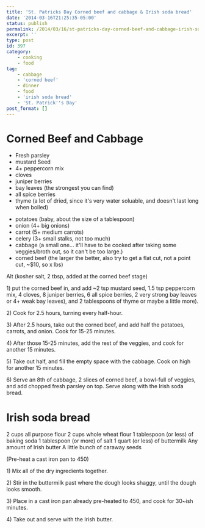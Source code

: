 ```yaml
---
title: 'St. Patricks Day Corned beef and cabbage & Irish soda bread'
date: '2014-03-16T21:25:35-05:00'
status: publish
permalink: /2014/03/16/st-patricks-day-corned-beef-and-cabbage-irish-soda-bread
excerpt: ''
type: post
id: 397
category:
    - cooking
    - food
tag:
    - cabbage
    - 'corned beef'
    - dinner
    - food
    - 'irish soda bread'
    - 'St. Patrick''s Day'
post_format: []
---
```

# Corned Beef and Cabbage

- Fresh parsley
- mustard Seed
- 4+ peppercorn mix
- cloves
- juniper berries
- bay leaves (the strongest you can find)
- all spice berries
- thyme (a lot of dried, since it's very water soluable, and doesn't last long when boiled)


* potatoes (baby, about the size of a tablespoon)
* onion (4+ big onions)
* carrot (5+ medium carrots)
* celery (3+ small stalks, not too much)
* cabbage (a small one... it'll have to be cooked after taking some veggies/broth out, so it can't be too large.)
* corned beef (the larger the better, also try to get a flat cut, not a point cut, ~$10, so x lbs)

Alt (kosher salt, 2 tbsp, added at the corned beef stage)

1\) put the corned beef in, and add ~2 tsp mustard seed, 1.5 tsp peppercorn mix, 4 cloves, 8 juniper berries, 6 all spice berries, 2 very strong bay leaves or 4+ weak bay leaves), and 2 tablespoons of thyme or maybe a little more).

2\) Cook for 2.5 hours, turning every half-hour.

3\) After 2.5 hours, take out the corned beef, and add half the potatoes, carrots, and onion. Cook for 15-25 minutes.

4\) After those 15-25 minutes, add the rest of the veggies, and cook for another 15 minutes.

5\) Take out half, and fill the empty space with the cabbage. Cook on high for another 15 minutes.

6\) Serve an 8th of cabbage, 2 slices of corned beef, a bowl-full of veggies, and add chopped fresh parsley on top.  Serve along with the Irish soda bread.

# Irish soda bread

2 cups all purpose flour
2 cups whole wheat flour
1 tablespoon (or less) of baking soda
1 tablespoon (or more) of salt
1 quart (or less) of buttermilk
Any amount of Irish butter
A little bunch of caraway seeds

(Pre-heat a cast iron pan to 450)

1\) Mix all of the dry ingredients together.

2\) Stir in the buttermilk past where the dough looks shaggy, until the dough looks smooth.

3\) Place in a cast iron pan already pre-heated to 450, and cook for 30~ish minutes.

4\) Take out and serve with the Irish butter.